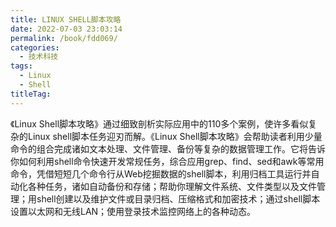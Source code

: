 ```yaml
---
title: LINUX SHELL脚本攻略
date: 2022-07-03 23:03:14
permalink: /book/fdd069/
categories:
  - 技术科技
tags:
  - Linux
  - Shell
titleTag: 
---
```


《Linux Shell脚本攻略》通过细致剖析实际应用中的110多个案例，使许多看似复杂的Linux shell脚本任务迎刃而解。《Linux Shell脚本攻略》会帮助读者利用少量命令的组合完成诸如文本处理、文件管理、备份等复杂的数据管理工作。它将告诉你如何利用shell命令快速开发常规任务，综合应用grep、find、sed和awk等常用命令，凭借短短几个命令行从Web挖掘数据的shell脚本，利用归档工具运行并自动化各种任务，诸如自动备份和存储；帮助你理解文件系统、文件类型以及文件管理；用shell创建以及维护文件或目录归档、压缩格式和加密技术；通过shell脚本设置以太网和无线LAN；使用登录技术监控网络上的各种动态。

<!-- more -->

<BookShelf
album="https://cdn.staticaly.com/gh/jonsam-ng/image-hosting@master/oxygen-space/image.60rokiuznck0.webp"
:pages="272"
link="https://www.aliyundrive.com/s/gif4wk9kkB8"
douban="https://book.douban.com/subject/6889456/"
author="(印)拉克什曼"
publisher="人民邮电出版社"
intro="《Linux Shell脚本攻略》会帮助读者利用少量命令的组合完成诸如文本处理、文件管理、备份等复杂的数据管理工作。"
lang="中文"
/>
